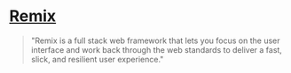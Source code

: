 # [Remix](https://remix.run/)

> "Remix is a full stack web framework that lets you focus on the user interface and work back through the web standards to deliver a fast, slick, and resilient user experience."

